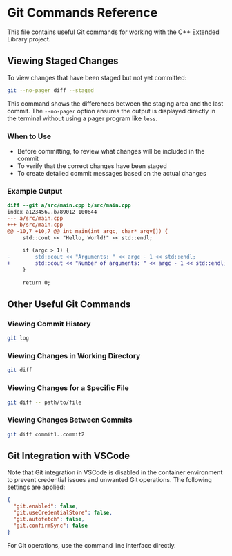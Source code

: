 # Git Commands Reference

This file contains useful Git commands for working with the C++ Extended Library project.

## Viewing Staged Changes

To view changes that have been staged but not yet committed:

```bash
git --no-pager diff --staged
```

This command shows the differences between the staging area and the last commit. The `--no-pager` option ensures the output is displayed directly in the terminal without using a pager program like `less`.

### When to Use

- Before committing, to review what changes will be included in the commit
- To verify that the correct changes have been staged
- To create detailed commit messages based on the actual changes

### Example Output

```diff
diff --git a/src/main.cpp b/src/main.cpp
index a123456..b789012 100644
--- a/src/main.cpp
+++ b/src/main.cpp
@@ -10,7 +10,7 @@ int main(int argc, char* argv[]) {
     std::cout << "Hello, World!" << std::endl;
     
     if (argc > 1) {
-        std::cout << "Arguments: " << argc - 1 << std::endl;
+        std::cout << "Number of arguments: " << argc - 1 << std::endl;
     }
     
     return 0;
```

## Other Useful Git Commands

### Viewing Commit History

```bash
git log
```

### Viewing Changes in Working Directory

```bash
git diff
```

### Viewing Changes for a Specific File

```bash
git diff -- path/to/file
```

### Viewing Changes Between Commits

```bash
git diff commit1..commit2
```

## Git Integration with VSCode

Note that Git integration in VSCode is disabled in the container environment to prevent credential issues and unwanted Git operations. The following settings are applied:

```json
{
  "git.enabled": false,
  "git.useCredentialStore": false,
  "git.autofetch": false,
  "git.confirmSync": false
}
```

For Git operations, use the command line interface directly.
